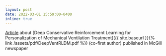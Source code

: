 ```yaml
---
layout: post
date: 2022-03-01 15:59:00-0400
inline: true
---
```


[Article](https://community.mcgill.ca/undergrad-team-uses-machine-learning-to-create-a-better-hospital-ventilator/) about [Deep Conservative Reinforcement Learning for Personalization of Mechanical Ventilation Treatment]({{ site.baseurl }}{% link /assets/pdf/DeepVentRLDM.pdf %}) (co-first author) published in McGill newspaper
